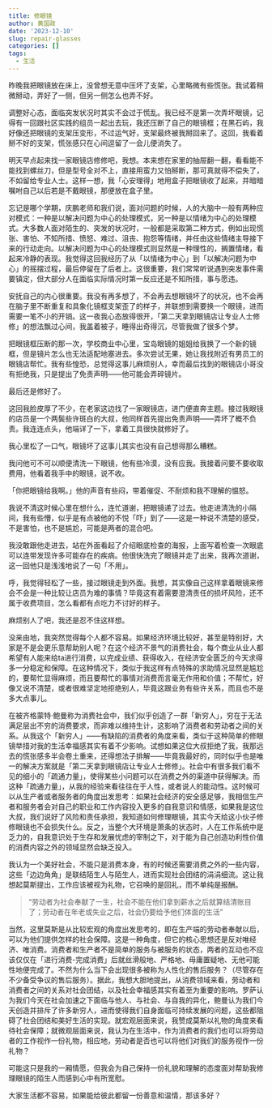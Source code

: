 ```yaml
---
title: 修眼镜
author: 黄国政
date: '2023-12-10'
slug: repair-glasses
categories: []
tags:
  - 生活
---
```


<!--more-->

昨晚我把眼镜放在床上，没曾想无意中压坏了支架，心里略微有些慌张。我试着稍微掰动，弄好了一侧，但另一侧怎么也弄不好。

调整好心态，面临突发状况时其实不会过于慌乱。我已经不是第一次弄坏眼镜，记得有一回跟社区实践的组员一起出去玩，我还压断了自己的眼镜框；在黑石屿，我好像还把眼镜的支架压变形，不过运气好，支架最终被我掰回来了。这回，我看着掰不好的支架，慌张感只在心间逗留了一会儿便消失了。

明天早点起来找一家眼镜店修修吧，我想。本来想在家里的抽屉翻一翻，看看能不能找到螺丝刀，但是型号全对不上，直接用蛮力又怕掰断，那可真就得不偿失了，不如留给专业人士。这样一想，我「心安理得」地用盒子把眼镜收了起来，并暗暗嘱咐自己以后若是不戴眼镜，那便放在盒子里。

忘记是哪个学期，庆鹏老师和我们说，面对问题的时候，人的大脑中一般有两种应对模式：一种是以解决问题为中心的处理模式，另一种是以情绪为中心的处理模式。大多数人面对陌生的、突发的状况时，一般都是采取第二种方式，例如出现慌张、害怕、不知所措、愤怒、难过、沮丧、抱怨等情绪，并任由这些情绪主导接下来的行动走向。以解决问题为中心的处理模式则显然是一种理性的，搁置情绪，看起来冷静的表现。我觉得这回我经历了从「以情绪为中心」到「以解决问题为中心」的摇摆过程，最后停留在了后者上。这很重要，我们常常听说遇到突发事件需要镇定，但大部分人在面临实际情况时第一反应还是不知所措，事与愿违。

安抚自己的内心很重要。我没有再多想了，不会再去想眼镜坏了的状况，也不会再在脑子里不断重复和具象化镜框支架歪了的样子，并联想到需要换一个眼镜，进而需要一笔不小的开销。这一夜我心态放得很开，「第二天拿到眼镜店让专业人士修修」的想法飘过心间，我盖着被子，睡得出奇得沉，尽管我做了很多个梦。

把眼镜框压断的那一次，学校商业中心里，宝岛眼镜的姐姐给我换了一个新的镜框，但是镜片怎么也无法适配地塞进去。多次尝试无果，她让我找附近有男员工的眼镜店帮忙。我有些惶恐，总觉得这事儿麻烦别人，幸而最后找到的眼镜店小哥没有拒绝我，只是提出了免责声明——他可能会弄碎镜片。

最后还是修好了。

这回我脸皮厚了不少，在老家这边找了一家眼镜店，进门便直奔主题。接过我眼镜的店员是一个两鬓些许斑白的大叔，他同样首先提出免责声明——弄坏了概不负责。我连连点头，他端详了一下，拿着工具很快就修好了。

我心里松了一口气，眼镜坏了这事儿其实也没有自己想得那么糟糕。

我问他可不可以顺便清洗一下眼镜，他有些冷漠，没有应我。我接着问要不要收取费用，他看着我手中的眼镜，说不收。

「你把眼镜给我啊。」他的声音有些闷，带着催促、不耐烦和我不理解的愠怒。

我说不清这时候心里在想什么，连忙道谢，把眼镜递了过去。他走进清洗的小隔间，我有些懵，似乎是有点被他的不悦「吓」到了——这是一种说不清楚的感受，不是害怕，也不是尴尬，可能是两者的混合吧。

我没敢跟他走进去，站在外面看起了介绍眼底检查的海报，上面写着检查一次眼底可以连带发现许多可能存在的疾病。他很快洗完了眼镜并走了出来，我再次道谢，这一回他只是浅浅地说了一句「不用」。

呼，我觉得轻松了一些，接过眼镜走到外面。我想，其实像自己这样拿着眼镜来修会不会是一种比较让店员为难的事情？毕竟这有着需要澄清责任的损坏风险，还不属于收费项目，怎么看都有点吃力不讨好的样子。

麻烦别人了吧，我还是忍不住这样想。

没来由地，我突然觉得每个人都不容易。如果经济环境比较好，甚至是特别好，大家是不是会更乐意帮助别人呢？在这个经济不景气的消费社会，每个商业从业人都希望有人能来给ta进行消费，以完成业绩、获得收入，在经济安全匮乏的今天求得多一分稳定和保障。在这种情况下，类似于我这样有点特殊的求助情况显然是尴尬的，要帮忙显得麻烦，而且要帮忙的事情对消费而言毫无作用和价值；不帮忙，好像又说不清楚，或者很难坚定地拒绝别人，毕竟这跟业务有些许关系，而且也不是多大点事儿。

在被齐格蒙特·鲍曼称为消费社会中，我们似乎创造了一群「新穷人」，穷在于无法满足层出不穷的消费要求，而非难以维持生计，这影响了消费者和劳动者之间的关系。从我这个「新穷人」——有缺陷的消费者的角度来看，类似于这种简单的修眼镜举措对我的生活幸福感其实有着不少影响。试想如果这位大叔拒绝了我，我那远去的慌张感多半会卷土重来，还得想法子排解——毕竟我最好的，同时似乎也是唯一的解决方案就是「第二天拿到眼镜店让专业人士修修」。社会中有很多我们看不见的细小的「疏通力量」，使得某些小问题可以在消费之外的渠道中获得解决。而这种「疏通力量」，从我的经验来看往往在于人性，或者说人的能动性。这时候可以从生产者或者服务者的角度出发思考：如果社会经济的安全感足够，我相信生产者和服务者会对自己的职业和工作内容投入更多的自我意识和情感，如果我是这位大叔，我们说好了风险和责任承担，我知道如何修理眼镜，其实今天给这小伙子修修眼镜也不会损失什么。反之，当整个大环境是萧条的状态时，人在工作系统中是乏力的，自我意识处于生存和发展忧虑的宰制之下，对于能为自己创造功利性价值的消费内容之外的领域显然会缺乏投入。

我认为一个美好社会，不能只是消费本身，有的时候还需要消费之外的一些内容，这些「边边角角」是联结陌生人与陌生人，进而实现社会团结的涓涓细流。这让我想起莫斯提出，工作应该被视为礼物，它召唤的是回礼，而不单纯是报酬。

> “劳动者为社会奉献了一生，社会不能在他们拿到薪水之后就算结清账目了；劳动者在年老或失业之后，社会仍要给予他们体面的生活”

当然，这里莫斯是从比较宏观的角度出发思考的，即在生产端的劳动者奉献以后，可以为他们提供怎样的社会保障。这是一种角度，但它的核心思想还是反对唯经济、唯消费。消费者和生产者不是简单的服务与被服务的状态，两者的互动也不应该仅仅在「进行消费-完成消费」后就丝滑般地、严格地、毋庸置疑地、无他可能性地便完成了。不然为什么当下会出现很多被称为人性化的售后服务？（尽管存在不少备受争议的售后服务）。据此，我想大胆地提出，从消费领域来看，劳动者和消费者之间的关系对社会团结，以及社会幸福感其实有着至为重要的影响。罗萨认为我们今天在社会加速之下面临与他人、与社会、与自我的异化，鲍曼认为我们今天创造并排斥了许多新穷人，进而使得我们自身面临可持续发展的问题，这些都阻碍了社会团结和美好生活的实现。就宏观层面来说，我赞成莫斯以礼物的角度来看待社会保障；就微观层面来说，我认为在生活中，作为消费者的我们也可以将劳动者的工作视作一份礼物，相应地，劳动者是否也可以将他们对我们的服务视作一份礼物？

可能这只是我的一厢情愿，但我会为自己保持一份礼貌和理解的态度面对帮助我修理眼镜的陌生人而感到心中有所宽慰。

大家生活都不容易，如果能给彼此都留一份善意和温情，那该多好？